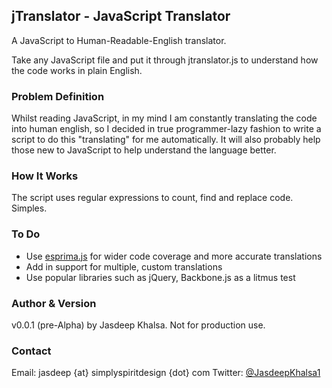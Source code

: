 ## jTranslator - JavaScript Translator ##
A JavaScript to Human-Readable-English translator.

Take any JavaScript file and put it through jtranslator.js to understand how the code works in plain English.

### Problem Definition ###
Whilst reading JavaScript, in my mind I am constantly translating the code into human english, so I decided in true programmer-lazy fashion to write a script to do this "translating" for me automatically. It will also probably help those new to JavaScript to help understand the language better.  

### How It Works ###
The script uses regular expressions to count, find and replace code. Simples.

### To Do ###
* Use [esprima.js](http://esprima.org/) for wider code coverage and more accurate translations
* Add in support for multiple, custom translations
* Use popular libraries such as jQuery, Backbone.js as a litmus test

### Author & Version ###
v0.0.1 (pre-Alpha) by Jasdeep Khalsa. Not for production use.

### Contact ###
Email: jasdeep {at} simplyspiritdesign {dot} com
Twitter: [@JasdeepKhalsa1](http://twitter.com/@JasdeepKhalsa1)